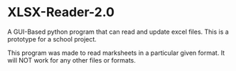 # XLSX-Reader-2.0
A GUI-Based python program that can read and update excel files. This is a prototype for a school project.

This program was made to read marksheets in a particular given format.
It will NOT work for any other files or formats.
